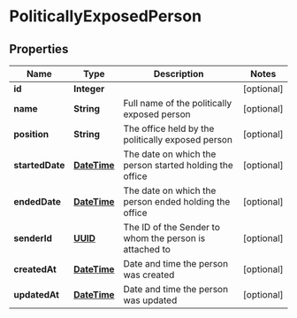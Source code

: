 

# PoliticallyExposedPerson

## Properties

Name | Type | Description | Notes
------------ | ------------- | ------------- | -------------
**id** | **Integer** |  |  [optional]
**name** | **String** | Full name of the politically exposed person  |  [optional]
**position** | **String** | The office held by the politically exposed person  |  [optional]
**startedDate** | [**DateTime**](DateTime.md) | The date on which the person started holding the office  |  [optional]
**endedDate** | [**DateTime**](DateTime.md) | The date on which the person ended holding the office  |  [optional]
**senderId** | [**UUID**](UUID.md) | The ID of the Sender to whom the person is attached to  |  [optional]
**createdAt** | [**DateTime**](DateTime.md) | Date and time the person was created |  [optional]
**updatedAt** | [**DateTime**](DateTime.md) | Date and time the person was updated |  [optional]



